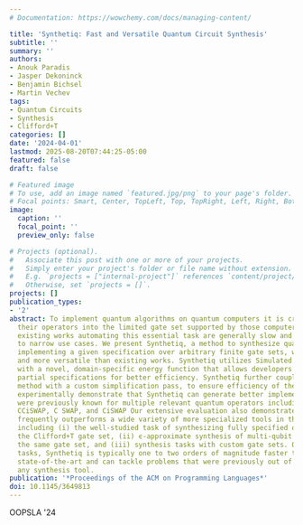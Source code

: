 ```yaml
---
# Documentation: https://wowchemy.com/docs/managing-content/

title: 'Synthetiq: Fast and Versatile Quantum Circuit Synthesis'
subtitle: ''
summary: ''
authors:
- Anouk Paradis
- Jasper Dekoninck
- Benjamin Bichsel
- Martin Vechev
tags:
- Quantum Circuits
- Synthesis
- Clifford+T
categories: []
date: '2024-04-01'
lastmod: 2025-08-20T07:44:25-05:00
featured: false
draft: false

# Featured image
# To use, add an image named `featured.jpg/png` to your page's folder.
# Focal points: Smart, Center, TopLeft, Top, TopRight, Left, Right, BottomLeft, Bottom, BottomRight.
image:
  caption: ''
  focal_point: ''
  preview_only: false

# Projects (optional).
#   Associate this post with one or more of your projects.
#   Simply enter your project's folder or file name without extension.
#   E.g. `projects = ["internal-project"]` references `content/project/deep-learning/index.md`.
#   Otherwise, set `projects = []`.
projects: []
publication_types:
- '2'
abstract: To implement quantum algorithms on quantum computers it is crucial to decompose
  their operators into the limited gate set supported by those computers. Unfortunately,
  existing works automating this essential task are generally slow and only applicable
  to narrow use cases. We present Synthetiq, a method to synthesize quantum circuits
  implementing a given specification over arbitrary finite gate sets, which is faster
  and more versatile than existing works. Synthetiq utilizes Simulated Annealing instantiated
  with a novel, domain-specific energy function that allows developers to leverage
  partial specifications for better efficiency. Synthetiq further couples this synthesis
  method with a custom simplification pass, to ensure efficiency of the found circuits.We
  experimentally demonstrate that Synthetiq can generate better implementations than
  were previously known for multiple relevant quantum operators including RCCCX, CCT,
  CCiSWAP, C SWAP, and CiSWAP Our extensive evaluation also demonstrates Synthetiq
  frequently outperforms a wide variety of more specialized tools in their own domains,
  including (i) the well-studied task of synthesizing fully specified operators in
  the Clifford+T gate set, (ii) ϵ-approximate synthesis of multi-qubit operators in
  the same gate set, and (iii) synthesis tasks with custom gate sets. On all those
  tasks, Synthetiq is typically one to two orders of magnitude faster than previous
  state-of-the-art and can tackle problems that were previously out of the reach of
  any synthesis tool.
publication: '*Proceedings of the ACM on Programming Languages*'
doi: 10.1145/3649813
---
```

OOPSLA '24